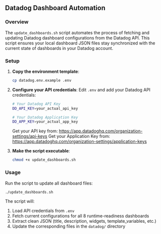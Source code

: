 
## Datadog Dashboard Automation

### Overview

The `update_dashboards.sh` script automates the process of fetching and updating Datadog dashboard configurations from the Datadog API. This script ensures your local dashboard JSON files stay synchronized with the current state of dashboards in your Datadog account.

### Setup

1. **Copy the environment template**:
   ```bash
   cp datadog.env.example .env
   ```

2. **Configure your API credentials**:
   Edit `.env` and add your Datadog API credentials:
   ```bash
   # Your Datadog API Key
   DD_API_KEY=your_actual_api_key

   # Your Datadog Application Key  
   DD_APP_KEY=your_actual_app_key
   ```

   Get your API key from: https://app.datadoghq.com/organization-settings/api-keys
   Get your Application Key from: https://app.datadoghq.com/organization-settings/application-keys

3. **Make the script executable**:
   ```bash
   chmod +x update_dashboards.sh
   ```

### Usage

Run the script to update all dashboard files:

```bash
./update_dashboards.sh
```

The script will:
1. Load API credentials from `.env`
2. Fetch current configurations for all 8 runtime-readiness dashboards
3. Extract clean JSON (title, description, widgets, template_variables, etc.)
4. Update the corresponding files in the `datadog/` directory